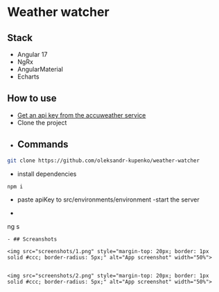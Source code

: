 # Weather watcher

## Stack
- Angular 17
- NgRx
- AngularMaterial
- Echarts

## How to use
- [Get an api key from the accuweather service](https://developer.accuweather.com/user/register)
- Clone the project
- ## Commands
```bash
git clone https://github.com/oleksandr-kupenko/weather-watcher
```
- install dependencies
```bash
npm i
```
- paste apiKey to src/environments/environment
-start the server
- ```bash
ng s
```
- ## Screanshots

<img src="screenshots/1.png" style="margin-top: 20px; border: 1px solid #ccc; border-radius: 5px;" alt="App screenshot" width="50%">


<img src="screenshots/2.png" style="margin-top: 20px; border: 1px solid #ccc; border-radius: 5px;" alt="App screenshot" width="50%">

